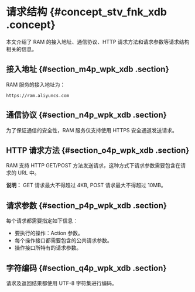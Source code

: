 # 请求结构 {#concept_stv_fnk_xdb .concept}

本文介绍了 RAM 的接入地址、通信协议、HTTP 请求方法和请求参数等请求结构相关的信息。

## 接入地址 {#section_m4p_wpk_xdb .section}

RAM 服务的接入地址为：

``` {#codeblock_aqz_yhq_mpa}
https://ram.aliyuncs.com
```

## 通信协议 {#section_n4p_wpk_xdb .section}

为了保证通信的安全性，RAM 服务仅支持使用 HTTPS 安全通道发送请求。

## HTTP 请求方法 {#section_o4p_wpk_xdb .section}

RAM 支持 HTTP GET/POST 方法发送请求，这种方式下请求参数需要包含在请求的 URL 中。

**说明：** GET 请求最大不得超过 4KB, POST 请求最大不得超过 10MB。

## 请求参数 {#section_p4p_wpk_xdb .section}

每个请求都需要指定如下信息：

-   要执行的操作：Action 参数。
-   每个操作接口都需要包含的公共请求参数。
-   操作接口所特有的请求参数。

## 字符编码 {#section_q4p_wpk_xdb .section}

请求及返回结果都使用 UTF-8 字符集进行编码。

